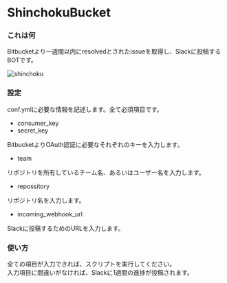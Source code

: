 # ShinchokuBucket

### これは何

Bitbucketより一週間以内にresolvedとされたissueを取得し、Slackに投稿するBOTです。

![shinchoku](http://cdn-ak.f.st-hatena.com/images/fotolife/n/nosoosso/20150613/20150613003945.png)

### 設定

conf.ymlに必要な情報を記述します。全て必須項目です。

- consumer_key
- secret_key

BitbucketよりOAuth認証に必要なそれぞれのキーを入力します。

- team

リポジトリを所有しているチーム名、あるいはユーザー名を入力します。

- repossitory

リポジトリ名を入力します。

- incoming_webhook_url

Slackに投稿するためのURLを入力します。

### 使い方

全ての項目が入力できれば、スクリプトを実行してください。  
入力項目に間違いがなければ、Slackに1週間の進捗が投稿されます。


